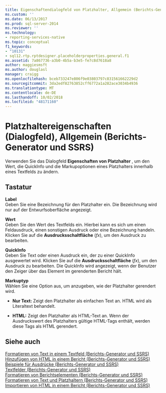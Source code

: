 ```yaml
---
title: Eigenschaftendialogfeld von Platzhalter, Allgemein (Berichts-Generator und SSRS) | Microsoft-Dokumentation
ms.custom: ''
ms.date: 06/13/2017
ms.prod: sql-server-2014
ms.reviewer: ''
ms.technology:
- reporting-services-native
ms.topic: conceptual
f1_keywords:
- "10131"
- sql12.rtp.rptdesigner.placeholderproperties.general.f1
ms.assetid: 7a867736-a3b0-4b5a-b3e5-fe7c8d7618a8
author: maggiesmsft
ms.author: douglasl
manager: craigg
ms.openlocfilehash: bceb733247e806f9e03803797c831561662229d2
ms.sourcegitcommit: 3da2edf82763852cff6772a1a282ace3034b4936
ms.translationtype: MT
ms.contentlocale: de-DE
ms.lasthandoff: 10/02/2018
ms.locfileid: "48171160"
---
```

# <a name="placeholder-properties-dialog-box-general-report-builder-and-ssrs"></a>Platzhaltereigenschaften (Dialogfeld), Allgemein (Berichts-Generator und SSRS)
  Verwenden Sie das Dialogfeld **Eigenschaften von Platzhalter** , um den Wert, die QuickInfo und die Markupoptionen eines Platzhalters innerhalb eines Textfelds zu ändern.  
  
## <a name="options"></a>Tastatur  
 **Label**  
 Geben Sie eine Bezeichnung für den Platzhalter ein. Die Bezeichnung wird nur auf der Entwurfsoberfläche angezeigt.  
  
 **Wert**  
 Geben Sie den Wert des Textfelds ein. Hierbei kann es sich um einen Feldausdruck, einen sonstigen Ausdruck oder eine Bezeichnung handeln. Klicken Sie auf die **Ausdrucksschaltfläche** (*fx*), um den Ausdruck zu bearbeiten.  
  
 **QuickInfo**  
 Geben Sie Text oder einen Ausdruck ein, der zu einer QuickInfo ausgewertet wird. Klicken Sie auf die **Ausdrucksschaltfläche** (*fx*), um den Ausdruck zu bearbeiten. Die QuickInfo wird angezeigt, wenn der Benutzer den Zeiger über das Element im gerenderten Bericht hält.  
  
 **Markuptyp**  
 Wählen Sie eine Option aus, um anzugeben, wie der Platzhalter gerendert wird.  
  
-   **Nur Text:** Zeigt den Platzhalter als einfachen Text an. HTML wird als Literaltext behandelt.  
  
-   **HTML:**  Zeigt den Platzhalter als HTML-Text an. Wenn der Ausdruckswert des Platzhalters gültige HTML-Tags enthält, werden diese Tags als HTML gerendert.  
  
## <a name="see-also"></a>Siehe auch  
 [Formatieren von Text in einem Textfeld (Berichts-Generator und SSRS)](report-design/format-text-in-a-text-box-report-builder-and-ssrs.md)   
 [Hinzufügen von HTML in einem Bericht (Berichts-Generator und SSRS)](report-design/add-html-into-a-report-report-builder-and-ssrs.md)   
 [Beispiele für Ausdrücke &#40;Berichts-Generator und SSRS&#41;](report-design/expression-examples-report-builder-and-ssrs.md)   
 [Textfelder &#40;Berichts-Generator und SSRS&#41;](report-design/text-boxes-report-builder-and-ssrs.md)   
 [Formatieren von Berichtselementen (Berichts-Generator und SSRS)](report-design/formatting-report-items-report-builder-and-ssrs.md)   
 [Formatieren von Text und Platzhaltern &#40;Berichts-Generator und SSRS&#41;](report-design/formatting-text-and-placeholders-report-builder-and-ssrs.md)   
 [Importieren von HTML in einem Bericht &#40;Berichts-Generator und SSRS&#41;](report-design/importing-html-into-a-report-report-builder-and-ssrs.md)  
  
  
